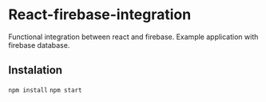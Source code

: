 # React-firebase-integration
 Functional integration between react and firebase. Example application with firebase database.
 
 ## Instalation
 
 `npm install`
 `npm start`
 
 
